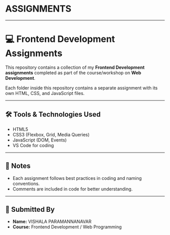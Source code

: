 # ASSIGNMENTS
---------------
# 💻 Frontend Development Assignments

This repository contains a collection of my **Frontend Development assignments** completed as part of the course/workshop on **Web Development**.

Each folder inside this repository contains a separate assignment with its own HTML, CSS, and JavaScript files.

---
## 🛠️ Tools & Technologies Used

- HTML5
- CSS3 (Flexbox, Grid, Media Queries)
- JavaScript (DOM, Events)
- VS Code for coding
------
## 📌 Notes

- Each assignment follows best practices in coding and naming conventions.
- Comments are included in code for better understanding.

---

## 👤 Submitted By

- **Name:** VISHALA PARAMANNANAVAR 
- **Course:** Frontend Development / Web Programming  
